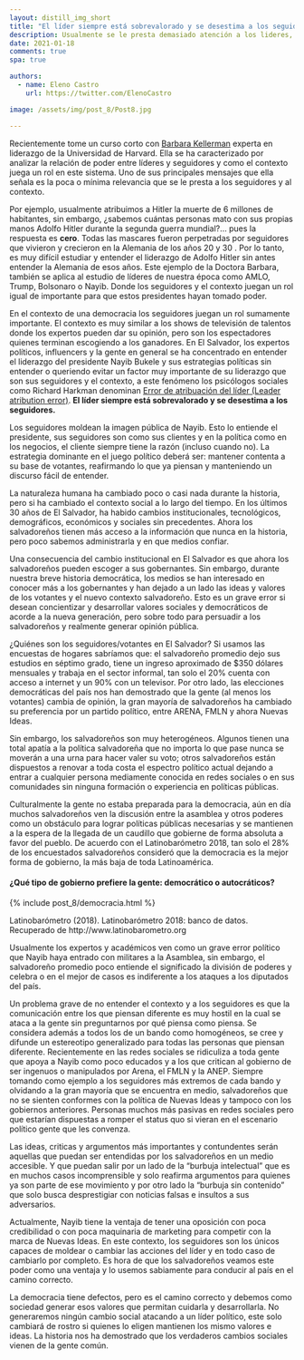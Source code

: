 ```yaml
---
layout: distill_img_short
title: "El líder siempre está sobrevalorado y se desestima a los seguidores"
description: Usualmente se le presta demasiado atención a los lideres, dejando afuera del análisis social a los seguidores y el contexto.
date: 2021-01-18
comments: true
spa: true

authors:
  - name: Eleno Castro
    url: https://twitter.com/ElenoCastro

image: /assets/img/post_8/Post8.jpg

---
```

<p class="first-p"><span class="first-word">R</span>ecientemente tome un curso corto con <a href="https://barbarakellerman.com/" target="blank">Barbara Kellerman</a> experta en liderazgo de la Universidad de Harvard. Ella se ha caracterizado por analizar la relación de poder entre líderes y seguidores y como el contexto juega un rol en este sistema. Uno de sus principales mensajes que ella señala es la poca o mínima relevancia que se le presta a los seguidores y al contexto. </p>

Por ejemplo, usualmente atribuimos a Hitler la muerte de 6 millones de habitantes, sin embargo, ¿sabemos cuántas personas mato con sus propias manos Adolfo Hitler durante la segunda guerra mundial?… pues la respuesta es <b>cero</b>. Todas las mascares fueron perpetradas por seguidores que vivieron y crecieron en la Alemania de los años 20 y 30 . Por lo tanto, es muy difícil estudiar y entender el liderazgo de Adolfo Hitler sin antes entender la Alemania de esos años. Este ejemplo de la Doctora Barbara, también se aplica al estudio de líderes de nuestra época como AMLO, Trump, Bolsonaro o Nayib. Donde los seguidores y el contexto juegan un rol igual de importante para que estos presidentes hayan tomado poder.

En el contexto de una democracia los seguidores juegan un rol sumamente importante. El contexto es muy similar a los shows de televisión de talentos donde los expertos pueden dar su opinión, pero son los espectadores quienes terminan escogiendo a los ganadores. En El Salvador, los expertos políticos, influencers y la gente en general se ha concentrado en entender el liderazgo del presidente Nayib Bukele y sus estrategias políticas sin entender o queriendo evitar un factor muy importante de su liderazgo que son sus seguidores y el contexto, a este fenómeno los psicólogos sociales como Richard Harkman denominan <a href = "https://www.apa.org/science/about/psa/2004/06/hackman" target= "blank">Error de atribuación del líder (Leader atribution error)</a>. <b>El líder siempre está sobrevalorado y se desestima a los seguidores.</b>

Los seguidores moldean la imagen pública de Nayib. Esto lo entiende el presidente, sus seguidores son como sus clientes y en la política como en los negocios, el cliente siempre tiene la razón (incluso cuando no). La estrategia dominante en el juego político deberá ser: mantener contenta a su base de votantes, reafirmando lo que ya piensan y manteniendo un discurso fácil de entender.

La naturaleza humana ha cambiado poco o casi nada durante la historia, pero si ha cambiado el contexto social a lo largo del tiempo. En los últimos 30 años de El Salvador, ha habido cambios institucionales, tecnológicos, demográficos, económicos y sociales sin precedentes. Ahora los salvadoreños tienen más acceso a la información que nunca en la historia, pero poco sabemos administrarla y en que medios confiar.

Una consecuencia del cambio institucional en El Salvador es que ahora los salvadoreños pueden escoger a sus gobernantes. Sin embargo, durante nuestra breve historia democrática, los medios se han interesado en conocer más a los gobernantes y han dejado a un lado las ideas y valores de los votantes y el nuevo contexto salvadoreño. Esto es un grave error si desean concientizar y desarrollar valores sociales y democráticos de acorde a la nueva generación, pero sobre todo para persuadir a los salvadoreños y realmente generar opinión pública.

¿Quiénes son los seguidores/votantes en El Salvador? Si usamos las encuestas de hogares sabríamos que: el salvadoreño promedio dejo sus estudios en séptimo grado, tiene un ingreso aproximado de $350 dólares mensuales y trabaja en el sector informal, tan solo el 20% cuenta con acceso a internet y un 90% con un televisor. Por otro lado, las elecciones democráticas del país nos han demostrado que la gente (al menos los votantes) cambia de opinión, la gran mayoría de salvadoreños ha cambiado su preferencia por un partido político, entre ARENA, FMLN y ahora Nuevas Ideas. 

Sin embargo, los salvadoreños son muy heterogéneos. Algunos tienen una total apatía a la política salvadoreña que no importa lo que pase nunca se moverán a una urna para hacer valer su voto; otros salvadoreños están dispuestos a renovar a toda costa el espectro político actual dejando a entrar a cualquier persona mediamente conocida en redes sociales o en sus comunidades sin ninguna formación o experiencia en políticas públicas. 

Culturalmente la gente no estaba preparada para la democracia, aún en día muchos salvadoreños ven la discusión entre la asamblea y otros poderes como un obstáculo para lograr políticas públicas necesarias y se mantienen a la espera de la llegada de un caudillo que gobierne de forma absoluta a favor del pueblo. De acuerdo con el Latinobarómetro 2018, tan solo el 28% de los encuestados salvadoreños consideró que la democracia es la mejor forma de gobierno, la más baja de toda Latinoamérica.

#### ¿Qué tipo de gobierno prefiere la gente: democrático o autocráticos?
{% include post_8/democracia.html %}
<div class="caption">
   Latinobarómetro (2018). Latinobarómetro 2018: banco de datos. Recuperado de http://www.latinobarometro.org
</div>

Usualmente los expertos y académicos ven como un grave error político que Nayib haya entrado con militares a la Asamblea, sin embargo, el salvadoreño promedio poco entiende el significado la división de poderes y celebra o en el mejor de casos es indiferente a los ataques a los diputados del país.

Un problema grave de no entender el contexto y a los seguidores es que la comunicación entre los que piensan diferente es muy hostil en la cual se ataca a la gente sin preguntarnos por qué piensa como piensa. Se considera además a todos los de un bando como homogéneos, se cree y difunde un estereotipo generalizado para todas las personas que piensan diferente. Recientemente en las redes sociales se ridiculiza a toda gente que apoya a Nayib como poco educados y a los que critican al gobierno de ser ingenuos o manipulados por Arena, el FMLN y la ANEP. Siempre tomando como ejemplo a los seguidores más extremos de cada bando y olvidando a la gran mayoría que se encuentra en medio, salvadoreños que no se sienten conformes con la política de Nuevas Ideas y tampoco con los gobiernos anteriores. Personas muchos más pasivas en redes sociales pero que estarían dispuestas a romper el status quo si vieran en el escenario político gente que les convenza.

Las ideas, criticas y argumentos más importantes y contundentes serán aquellas que puedan ser entendidas por los salvadoreños en un medio accesible. Y que puedan salir por un lado de la “burbuja intelectual” que es en muchos casos incomprensible y solo reafirma argumentos para quienes ya son parte de ese movimiento y por otro lado la “burbuja sin contenido” que solo busca desprestigiar con noticias falsas e insultos a sus adversarios.

Actualmente, Nayib tiene la ventaja de tener una oposición con poca credibilidad o con poca maquinaria de marketing para competir con la marca de Nuevas Ideas. En este contexto, los seguidores son los únicos capaces de moldear o cambiar las acciones del líder y en todo caso de cambiarlo por completo. Es hora de que los salvadoreños veamos este poder como una ventaja y lo usemos sabiamente para conducir al país en el camino correcto.

La democracia tiene defectos, pero es el camino correcto y debemos como sociedad generar esos valores que permitan cuidarla y desarrollarla. No generaremos ningún cambio social atacando a un líder político, este solo cambiará de rostro si quienes lo eligen mantienen los mismo valores e ideas. La historia nos ha demostrado que los verdaderos cambios sociales vienen de la gente común. 
